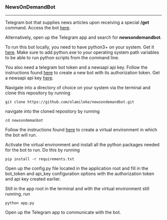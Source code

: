 ### NewsOnDemandBot

------------

Telegram bot that supplies news articles upon receiving a special **/get** command. Access the bot [here](https://t.me/news_on_demand_bot "here"). 

Alternatively, open up the Telegram app and search for **newsondemandbot**.

To run this bot locally, you need to have python3+ on your system. Get it 
[here](https://https://www.python.org/downloads/ "here"). Make sure to add python.exe to your operating system path variables to be able to run python scripts from the command line.

You also need a telegram bot token and a newsapi api key. Follow the instructions found [here](https://core.telegram.org/bots#6-botfather "here") to create a new bot with its authorization token. Get a newsapi api key [here](https://newsapi.org/ "here").

Navigate into a directory of choice on your system via the terminal and clone this repository by running 

```
git clone https://github.com/olamileke/newsondemandbot.git
```

navigate into the cloned repository by running

``` 
cd newsondemanbot
```

Follow the instructions found [here](https://uoa-eresearch.github.io/eresearch-cookbook/recipe/2014/11/26/python-virtual-env/ "here") to create a virtual environment in which the bot will run.

Activate the virtual environment and install all the python packages needed for the bot to run. Do this by running

```
pip install -r requirements.txt
```

Open up the config.py file located in the application root and fill in the bot_token and api_key configuration options with the authorization token and api key created earlier.

Still in the app root in the terminal and with the virtual environment still running, run

```
python app.py
```

Open up the Telegram app to communicate with the bot.


